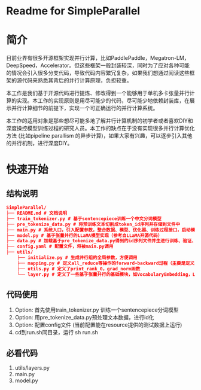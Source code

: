 # Readme for SimpleParallel

# 简介

目前业界有很多开源框架实现并行计算，比如PaddlePaddle，Megatron-LM，DeepSpeed，Accelerator。但这些框架一般封装较深，同时为了应对各种可能的情况会引入很多分支代码，导致代码内容繁冗复杂。如果我们想通过阅读这些框架的源代码来熟悉其背后的并行计算原理，负担较重。

本工作是我们基于开源代码进行提炼、修改得到一个能够用于单机多卡张量并行计算的实现。本工作的实现原则是用尽可能少的代码，尽可能少地依赖封装库，在展示并行计算细节的前提下，实现一个可正确运行的并行计算系统。

本工作的适用对象是那些想尽可能多地了解并行计算机制的初学者或者喜欢DIY和深度操控模型训练过程的研究人员。本工作的缺点在于没有实现很多并行计算优化方法 (比如pipeline parallism 的异步计算)，如果大家有兴趣，可以逐步引入其他的并行机制，进行深度DIY。

# 快速开始

## 结构说明

```json
SimpleParallel/
├── README.md # 文档说明
├── train_tokenizer.py # 基于sentencepiece训练一个中文分词模型
├── pre_tokenize_data.py # 将预训练文本切割成token_id序列并存储到文件中
├── main.py # 系统入口，引入配置参数，整合数据、模型、优化器、训练过程接口，启动模型训练过程
├── model.py # 基于张量并行的LLaMA模型实现（参考自LLaMA开源代码）
├── data.py # 加载基于pre_tokenize_data.py得到的id序列文件并生进行训练、验证、和测试数据
├── config.yaml # 配置文件，将被main.py调用
├── utils/ 
	├── initialize.py # 生成并行组的全局参数，方便调用
	├── mapping.py # 定义all_reduce等操作的forward-backward过程（主要是定义backward过程，从而实现多卡梯度并行计算）
	├── utils.py # 定义了print_rank_0，grad_norm函数
	└── layer.py # 定义了一些基于张量并行的基础模块，如VocabularyEmbedding，Linear
```

## 代码使用

1. Option: 首先使用train_tokenizer.py 训练一个sentencepiece分词模型
2. Option: 用pre_tokenize_data.py预处理文本数据，进行id化
3. Option: 配置config文件 (当前配置能在resource提供的测试数据上运行)
4. cd到run.sh同目录，运行 sh run.sh

## 必看代码

1. utils/layers.py
2. main.py
3. model.py